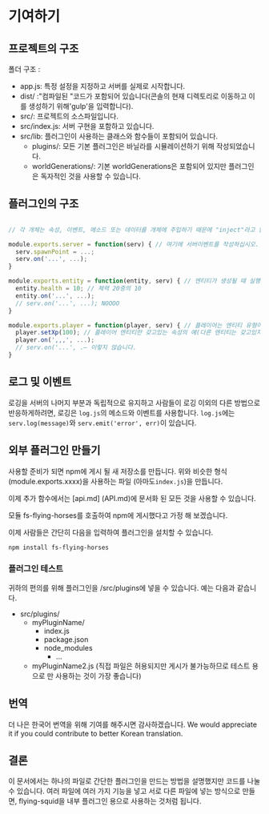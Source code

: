 # 기여하기

## 프로젝트의 구조

폴더 구조 :

* app.js: 특정 설정을 지정하고 서버를 실제로 시작합니다.
* dist/ :"컴파일된 "코드가 포함되어 있습니다(콘솔의 현재 디렉토리로 이동하고 이를 생성하기 위해'gulp'을 입력합니다).
* src/: 프로젝트의 소스파일입니다.
* src/index.js: 서버 구현을 포함하고 있습니다.
* src/lib: 플러그인이 사용하는 클래스와 함수들이 포함되어 있습니다.
  * plugins/: 모든 기본 플러그인은 바닐라를 시뮬레이션하기 위해 작성되었습니다.
  * worldGenerations/: 기본 worldGenerations은 포함되어 있지만 플러그인은 독자적인 것을 사용할 수 있습니다.
  
## 플러그인의 구조

```js

// 각 개체는 속성, 이벤트, 메소드 또는 데이터를 개체에 주입하기 때문에 "inject"라고 합니다.

module.exports.server = function(serv) { // 여기에 서버이벤트를 작성하십시오.
  serv.spawnPoint = ...;
  serv.on('...', ...);
}

module.exports.entity = function(entity, serv) { // 엔티티가 생성될 때 실행됩니다. 절대 server.on이 실행될 때가 아닙니다.
  entity.health = 10; // 체력 20중의 10
  entity.on('...', ...);
  // serv.on('...', ...); NOOOO
}

module.exports.player = function(player, serv) { // 플레이어는 엔티티 유형이며 추가된 속성 및 기능이 포함된 엔티티입니다.
  player.setXp(100); // 플레이어 엔티티만 갖고있는 속성의 예(다른 엔티티는 갖고있지 않습니다.)
  player.on(',,,', ...);
  // serv.on('...', .– 이렇지 않습니다.
}

```

## 로그 및 이벤트

로깅을 서버의 나머지 부분과 독립적으로 유지하고 사람들이 로깅 이외의 다른 방법으로 반응하게하려면,
로깅은 `log.js`의 메소드와 이벤트를 사용합니다. `log.js`에는 `serv.log(message)`와 `serv.emit('error', err)`이 있습니다.

## 외부 플러그인 만들기

사용할 준비가 되면 npm에 게시 될 새 저장소를 만듭니다. 위와 비슷한 형식 (module.exports.xxxx)을 사용하는 파일 (아마도`index.js`)을 만듭니다.

이제 추가 함수에서는 [api.md] (API.md)에 문서화 된 모든 것을 사용할 수 있습니다.

모듈 fs-flying-horses를 호출하여 npm에 게시했다고 가정 해 보겠습니다.

이제 사람들은 간단히 다음을 입력하여 플러그인을 설치할 수 있습니다.

```npm install fs-flying-horses```

### 플러그인 테스트

귀하의 편의를 위해 플러그인을 /src/plugins에 넣을 수 있습니다. 예는 다음과 같습니다.
- src/plugins/
  - myPluginName/
    - index.js
    - package.json
    - node_modules
      - ...
  - myPluginName2.js (직접 파일은 허용되지만 게시가 불가능하므로 테스트 용으로 만 사용하는 것이 가장 좋습니다)

## 번역

더 나은 한국어 번역을 위해 기여를 해주시면 감사하겠습니다.
We would appreciate it if you could contribute to better Korean translation.

## 결론

이 문서에서는 하나의 파일로 간단한 플러그인을 만드는 방법을 설명했지만 코드를 나눌 수 있습니다.
여러 파일에 여러 가지 기능을 넣고 서로 다른 파일에 넣는 방식으로 만들면, flying-squid을 내부 플러그인 용으로 사용하는 것처럼 됩니다.